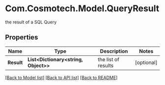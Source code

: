 # Com.Cosmotech.Model.QueryResult
the result of a SQL Query

## Properties

Name | Type | Description | Notes
------------ | ------------- | ------------- | -------------
**Result** | **List&lt;Dictionary&lt;string, Object&gt;&gt;** | the list of results | [optional] 

[[Back to Model list]](../README.md#documentation-for-models) [[Back to API list]](../README.md#documentation-for-api-endpoints) [[Back to README]](../README.md)

